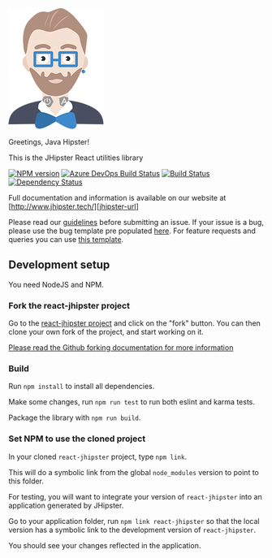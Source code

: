 [![Logo][jhipster-image]][jhipster-url]

Greetings, Java Hipster!

This is the JHipster React utilities library


[![NPM version][npm-image]][npm-url]
[![Azure DevOps Build Status][azure-devops-image]][azure-devops-url-main] 
[![Build Status][travis-image]][travis-url]
[![Dependency Status][daviddm-image]][daviddm-url]

Full documentation and information is available on our website at [http://www.jhipster.tech/][jhipster-url]

Please read our [guidelines](https://github.com/jhipster/generator-jhipster/CONTRIBUTING.md#submitting-an-issue) before submitting an issue. If your issue is a bug, please use the bug template pre populated [here](https://github.com/jhipster/generator-jhipster/issues/new). For feature requests and queries you can use [this template][feature-template].

[jhipster-image]: https://raw.githubusercontent.com/jhipster/jhipster.github.io/main/images/logo/logo-jhipster2x.png
[jhipster-url]: http://www.jhipster.tech/
[npm-image]: https://badge.fury.io/js/react-jhipster.svg
[npm-url]: https://npmjs.org/package/react-jhipster
[azure-devops-image]: https://dev.azure.com/jhipster/react-jhipster/_apis/build/status/jhipster.react-jhipster?branchName=main
[azure-devops-url-main]: https://dev.azure.com/jhipster/react-jhipster/_build
[travis-image]: https://travis-ci.org/jhipster/react-jhipster.svg?branch=main
[travis-url]: https://travis-ci.org/jhipster/react-jhipster
[daviddm-image]: https://david-dm.org/jhipster/react-jhipster.svg?theme=shields.io
[daviddm-url]: https://david-dm.org/jhipster/react-jhipster
[feature-template]: https://github.com/jhipster/generator-jhipster/issues/new?body=*%20**Overview%20of%20the%20request**%0A%0A%3C!--%20what%20is%20the%20query%20or%20request%20--%3E%0A%0A*%20**Motivation%20for%20or%20Use%20Case**%20%0A%0A%3C!--%20explain%20why%20this%20is%20a%20required%20for%20you%20--%3E%0A%0A%0A*%20**Browsers%20and%20Operating%20System**%20%0A%0A%3C!--%20is%20this%20a%20problem%20with%20all%20browsers%20or%20only%20IE8%3F%20--%3E%0A%0A%0A*%20**Related%20issues**%20%0A%0A%3C!--%20has%20a%20similar%20issue%20been%20reported%20before%3F%20--%3E%0A%0A*%20**Suggest%20a%20Fix**%20%0A%0A%3C!--%20if%20you%20can%27t%20fix%20this%20yourself%2C%20perhaps%20you%20can%20point%20to%20what%20might%20be%0A%20%20causing%20the%20problem%20(line%20of%20code%20or%20commit)%20--%3E

## Development setup

You need NodeJS and NPM.

### Fork the react-jhipster project

Go to the [react-jhipster project](https://github.com/jhipster/react-jhipster) and click on the "fork" button. You can then clone your own fork of the project, and start working on it.

[Please read the Github forking documentation for more information](https://help.github.com/articles/fork-a-repo)

### Build

Run `npm install` to install all dependencies.

Make some changes, run `npm run test` to run both eslint and karma tests.

Package the library with `npm run build`.

### Set NPM to use the cloned project

In your cloned `react-jhipster` project, type `npm link`.

This will do a symbolic link from the global `node_modules` version to point to this folder.

For testing, you will want to integrate your version of `react-jhipster` into an application generated by JHipster.

Go to your application folder, run `npm link react-jhipster` so that the local version has a symbolic link to the development version of `react-jhipster`.

You should see your changes reflected in the application.
